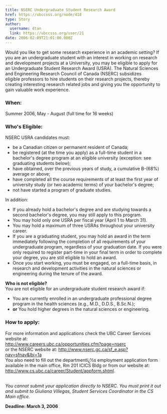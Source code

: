 ```yaml
---
title: NSERC Undergraduate Student Research Award 
href: https://ubccsss.org/node/418
type: Story
author:
  username: dtan
  link: https://ubccsss.org/user/21
date: 2006-02-09T21:01:00.000Z
---
```


<div class="field field-name-body field-type-text-with-summary field-label-hidden"><div class="field-items"><div class="field-item even"><p>Would you like to get some research experience in an academic setting? If you are an undergraduate student with an interest in working on research and development projects at a University, you may be eligible to apply for an Undergraduate Student Research Award (USRA). The Natural Sciences and Engineering Research Council of Canada (NSERC) subsidizes<br>
eligible professors to hire students on their research projects, thereby creating interesting research related jobs and giving you the opportunity to gain valuable work experience.</p>
<h3>When:</h3>
<p>Summer 2006, May - August (full time for 16 weeks)</p>
<h3>Who&apos;s Eligible:</h3>
<p>NSERC USRA candidates must:</p>
<ul>
<li>be a Canadian citizen or permanent resident of Canada;</li>
<li>be registered (at the time you apply) as a full-time student in a bachelor&apos;s degree program at an eligible university (exception: see graduating students below);</li>
<li> have obtained, over the previous years of study, a cumulative B-(68%) average or above;</li>
<li>have completed all the course requirements of at least the first year of university study (or two academic terms) of your bachelor&apos;s degree;</li>
<li>not have started a program of graduate studies.</li>
</ul>
<p>In addition:</p>
<ul>
<li>If you already hold a bachelor&apos;s degree and are studying towards a second bachelor&apos;s degree, you may still apply to this program.</li>
<li>You may hold only one USRA per fiscal year (April 1 to March 31).</li>
<li>You may hold a maximum of three USRAs throughout your university career.</li>
<li>If you are a graduating student, you may hold an award in the term immediately following the completion of all requirements of your undergraduate program, regardless of your graduation date. If you were only required to register part-time in your final term in order to complete your degree, you are still eligible to hold an award.</li>
<li>Once you start working, you must be engaged, on a full-time basis, in research and development activities in the natural sciences or engineering during the tenure of the award.</li>
</ul>
<p><strong>Who is not eligible?</strong><br>
You are not eligible for an undergraduate student research award if:</p>
<ul>
<li>You are currently enrolled in an undergraduate professional degree program in the health sciences (e.g., M.D., D.D.S., B.Sc.N.);</li>
<li> <strong>or</strong> You hold higher degrees in the natural sciences or engineering.</li>
</ul>
<h3>How to apply:</h3>
<p>For more information and applications check the UBC Career Services website at:<br>
<a href="http://www.careers.ubc.ca/opportunities.cfm?page=nserc">http://www.careers.ubc.ca/opportunities.cfm?page=nserc</a><br>
or the NSERC website at: <a href="http://www.nserc.gc.ca/sf_e.asp?nav=sfnav&amp;lbi=1a">http://www.nserc.gc.ca/sf_e.asp?nav=sfnav&amp;lbi=1a</a><br>
You also need to fill out the department&#xEF;&#xBF;&#xBD;s employment application form available in the main office, Rm 201 ICICS Bldg or from our website at:<br>
<a href="http://www.cs.ubc.ca/career/Student/appform.shtml">http://www.cs.ubc.ca/career/Student/appform.shtml</a>.</p>
<p><em><br>
You cannot submit your application directly to NSERC.  You must print it out and submit to Giuliana Villegas, Student Services Coordinator in the CS Main office.</em></p>
<p><strong>Deadline: March 3, 2006</strong></p>
</div></div></div>    <footer>
          </footer>